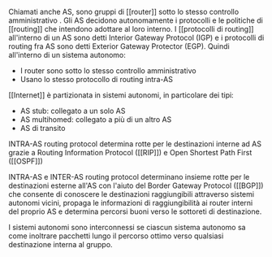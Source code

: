 Chiamati anche AS, sono gruppi di [[router]] sotto lo stesso controllo amministrativo . Gli AS decidono autonomamente i protocolli e le politiche di [[routing]] che intendono adottare al loro interno.
I [[protocolli di routing]] all'interno di un AS sono detti Interior Gateway Protocol (IGP) e i protocolli di routing fra AS sono detti Exterior Gateway Protector (EGP).
Quindi all'interno di un sistema autonomo:
- I router sono sotto lo stesso controllo amministrativo
- Usano lo stesso protocollo di routing intra-AS

[[Internet]] è partizionata in sistemi autonomi, in particolare dei tipi:
- AS stub: collegato a un solo AS
- AS multihomed: collegato a più di un altro AS
- AS di transito

INTRA-AS routing protocol determina rotte per le destinazioni interne ad AS grazie a Routing Information Protocol ([[RIP]]) e Open Shortest Path First ([[OSPF]])

INTRA-AS e INTER-AS routing protocol determinano insieme rotte per le destinazioni esterne all'AS con l'aiuto del Border Gateway Protocol ([[BGP]]) che consente di conoscere le destinazioni raggiungibili attraverso sistemi autonomi vicini, propaga le informazioni di raggiungibilità ai router interni del proprio AS e determina percorsi buoni verso le sottoreti di destinazione.

I sistemi autonomi sono interconnessi se ciascun sistema autonomo sa come inoltrare pacchetti lungo il percorso ottimo verso qualsiasi destinazione interna al gruppo.